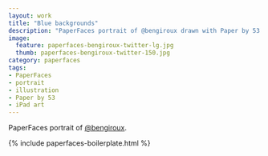 ```yaml
---
layout: work
title: "Blue backgrounds"
description: "PaperFaces portrait of @bengiroux drawn with Paper by 53 on an iPad."
image: 
  feature: paperfaces-bengiroux-twitter-lg.jpg
  thumb: paperfaces-bengiroux-twitter-150.jpg
category: paperfaces
tags: 
- PaperFaces
- portrait
- illustration
- Paper by 53
- iPad art
---
```


PaperFaces portrait of [@bengiroux](http://twitter.com/bengiroux).

{% include paperfaces-boilerplate.html %}